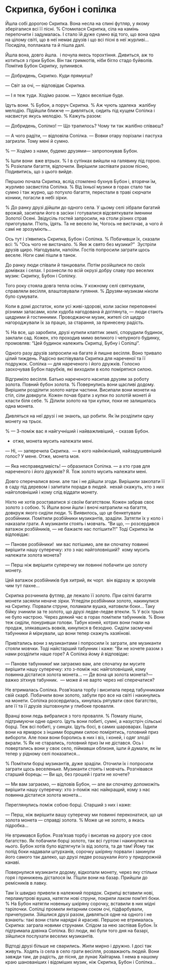 # Скрипка, бубон і сопілка

Йшла собі дорогою Скрипка.
Вона несла на спині футляр, у якому зберігалися всі її пісні.
% Стомилася Скрипка, сіла на камінь перепочити і задумалась.
І стало їй дуже сумно від того, що вона одна на цілому світі, що в неї немає друзів і що всі пісні в неї журливі...
Посиділа, поплакала та й пішла далі.

Йшла вона, довго йшла.
 і почула якесь торохтіння.
Дивиться, аж то котиться з гірки Бубон.
Він так гримкотів, ніби бігло стадо буйволів.
Помітив Бубон Скрипку, зупинився.

— Добридень, Скрипко.
Куди прямуєш?

— Світ за очі, — відповідає Скрипка.

— І я теж туди.
Ходімо разом.
— Удвох веселіше буде.

Ідуть вони.
% Бубон, а поруч Скрипка.
% Аж чують здалека  жалібну мелодію.
Підійшли ближче — дивляться, сидить під кущем Сопілка і насвистує якусь мелодію.
% Кажуть разом:

— Добридень, Сопілко!
— Що трапилось?
Чому ти так жалібно співаєш?

— А чого радіти, — відповіла Сопілка.
— Вовки отару порізали і пастуха загризли.
Тому мені й сумно.

% — Ходімо з нами, будемо друзями— запропонував Бубон.

% Ішли вони  вже втрьох.
% І в сутінках вийшли на галявину під горою.
% Розіклали багаття, відпочили.
Вирішили заспівати разом пісню, Подивитись, що з цього вийде.

Першою почала Скрипка, вслід стомлено бухнув Бубон і, вторячи їм, журливо засвистіла Сопілка.
% Від їхньої музики в горах стало так сумно і так журно, що потухло багаття, перестали в траві сюрчати коники, погасли в небі зірки.

% До ранку друзі дійшли до одного села.
У цьому селі зібрали багатий врожай, засипали його в засіки і готувалися відсвяткувати іменини Золотої Осені.
Звідусіль гостей запросили, на столи різних страв приготували.
П’ють, їдять.
Та не весело їм, Чогось не вистачає, а чого й самі не зрозуміють...

Ось тут і з’явились Скрипка, Бубон і Сопілка.
% Побачивши їх, сказали всі:
% "Ось чого не вистачало.
% Яке ж свято без музики?" 
Зустріли друзів щиро.
Нагодували, напоїли.
Гостів попросили заграти щось веселе.
Ноги самі пішли в танок.

До ранку люди співали й танцювали.
Потім розійшлися по своїх домівках і селах.
І рознесли по всій окрузі добру славу про веселих музик: Скрипку, Бубон і Сопілку.

Того року стояла довга тепла осінь.
У кожному селі святкували, справляли весілля, влаштовували гуляння.
% Друзям-музикам ніколи було сумувати.

Коли в домі достаток, коли усі живі-здорові, коли засіки переповнені різними запасами, коли худоба нагодована й доглянута, — люди стають щедрими й гостинними.
Проводжаючи музик, жителі сіл щедро нагороджували їх за працю, за старання, за принесену радість.

% На все, що заробили, друзі купили клаптик землі, спорудили будинок, заклали сад.
Кожен, хто проходив мимо великого і чепурного будинку, промовляв: “Цей будинок належить Скрипці, Бубну і Сопілці”.

Одного разу друзів запросили на багате й пишне весілля.
Воно тривало цілий тиждень.
Радісно виспівувала Скрипка для нареченої та її подружок.
Сопілка — для нареченого і його дружків.
Голосно заохочував Бубон парубків, які виходили в коло помірятися силою.

Відгриміло весілля.
Батько нареченого насипав друзям за роботу золота.
Повний бубон золота.
% Повернулись вони щасливі додому.
Вирішили розділити золото натри частини.
Висипали вони монети на стіл, сіли довкруги.
Кожен почав брати з купки по золотій монеті й класти біля себе.
% Ділили золото на три купки, поки не залишилась одна монета.

Дивляться на неї друзі і не знають, що робити.
Як їм розділити одну монету на трьох.

% — З-поміж вас я найгучніший і найважливіший, - сказав Бубон.
- отже, монета мусить належати мені.

— Ні, — заперечила Скрипка.
 — в кого найніжніший, найзадушевніший голос?
У мене.
Отже, монета моя.

— Яка несправедливість!
— образилася Сопілка.
— а хто грав для нареченого і його дружків?
Я.
Тож золото мусить належати мені.

Довго сперечалися вони.
але так і не дійшли згоди.
Вирішили закопати її в саду під деревом і запитати поради в людей.
 нехай скажуть, хто з них найголовніший і кому слід віддати монету.

Ніхто не хотів розставатися зі своїм багатством.
Кожен забрав своє золото з собою.
% Йшли вони йшли і вночі натрапили на багаття, довкруж якого сиділи люди.
% Виявилось, що це бенкетували розбійники.
Помітили розбійники музикантів, зраділи.
Затягли їх у коло і наказали грати.
А музиканти стоять і мовчать.
“Ви що, — розсердився ватажок розбійників, — не бажаєте нас потішити?!”
Тоді Скрипка їм відповідає:

— Панове розбійники!
 ми вас потішимо, але ви спочатку повинні вирішити нашу суперечку: хто з нас найголовніший?
 кому мусить належати золота монета?

— Перш ніж вирішити суперечку ми повинні побачити цю золоту монету.

Цей ватажок розбійників був хитрий, як чорт.
 він відразу ж зрозумів чим тут пахне...

Скрипка розчинила футляр, де лежало її золото.
При світлі багаття монети засяяли неначе зірки.
Угледіли розбійники золото, накинулися на Скрипку.
Порвали струни, поламали вушка, натовкли боки...
Таку бійку зчинили за те золото, що друзі ледве-ледве втекли.
% У всіх трьох не було настрою.
Через деякий час в горах помітили табунників.
% Вони теж сиділи, понуривши голови.
Табун коней, котрих вони гнали на продаж, злякавшись вовків, кинулися в безодню.
Сиділи засмучені табунники й міркували, що вони тепер скажуть хазяїнові.

Привітались вони з музикантами і попросили їх заграти, але музиканти стояли мовчки.
Тоді найстарший табунник і каже: "Ви не хочете разом з нами розділити наше горе?
А Сопілка йому й відповідає:

— Панове табунники!
ми заграємо вам, але спочатку ви мусите вирішити нашу суперечку: хто з-поміж нас найголовніший, кому повинна дістатися золота монета...
— Де вона ця золота монета?— важко зітхнув табунник.
 — може й не варто через неї сперечатися?

Не втрималась Сопілка.
Розв’язала торбу і висипала перед табунниками свій скарб.
Побачили вони золото, забули про все на світі і накинулись на монети.
Сопілка розсердилась, кинулась рятувати своє багатство, але її та її друзів зіштовхнули у глибоке провалля.

Вранці вони ледь вибралися з того провалля.
% Помалу пішли, підтримуючи одне одного.
Ідуть вони побиті, сумні, а назустріч сільські борці.
Теж всі побиті, у синцях.
Ідуть босі, в самих шароварах.
Їздили вони на ярмарок з іншими борцями силою помірятись, головний приз вибороти.
Але поки вони боролись в них і віз, і коней, і одяг злодії вкрали.
% Як не старались, головний приз їм не дістався.
Ось і повертались вони у своє село, піймавши облизня, ішли й думали, як їм тепер у рідному селі показатися...

% Помітили борці музикантів, дуже зраділи.
Оточили їх і попросили заграти щось веселеньке.
Музиканти стоять і мовчать.
Розгнівався старший борець:
— Ви що, без грошей і грати не хочете?

— Ми вам заграємо, — відповів Бубон, — але ви спочатку допоможіть вирішити нашу суперечку: хто з-поміж нас найкращий, кому з нас повинна дістатися золота монета...

Переглянулись поміж собою борці.
Старший з них і каже:

— Перш, ніж вирішити вашу суперечку ми повинні переконатися, що ця золота монета — справді золота.
% Може це не золото, а якась підробка...

Не втримався Бубон.
Розв’язав торбу і висипав на дорогу усе своє багатство.
Як побачили борці золото, так всі гуртом і накинулися на нього.
Бубон хотів було відтягнути їх від золота, та де там!
Йому так попід боки надавали штурханів, сорочку шкіряну порвали і закинули його самого так далеко, що друзі ледве розшукали його у придорожній канаві.

Повернулися музиканти додому, відкопали монету, через яку стільки горя і принижень дісталося їм.
Пішли вони на базар.
Прийшли до ремісників в лавку.

Там їх швидко привели в належний порядок.
Скрипці вставили нові, перламутрові вушка, натягли нові струни, покрили лаком пом’яті боки.
% На Бубон натягли новеньку шкіряну сорочку, вставили в них мідні тарілочки.
Сопілці промили янтарним соком очі, підфарбували, причепурили.
Зійшлися друзі разом, дивляться одне на одного і не взнають: такі вони стали нарядні й красиві.
Першою не втрималась Скрипка: заграла новими струнами.
Слідом за нею заспівав Бубон.
Їх підтримала дзвінка Сопілка.
Всі люди, які були того дня на базарі, зійшлися послухати веселих музикантів.

Відтоді друзі більше не сварились.
Жили мирно і дружно.
І досі так живуть.
Ходять із села в село грати весілля, розважають людей.
Вони завжди там, де радість, де пісня, де лунає Хайтарма.
І нема в нашому краю шанованіших і відоміших музик, ніж Скрипка, Бубон і Сопілка...
